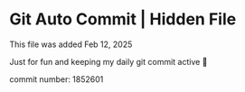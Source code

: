 # Git Auto Commit | Hidden File

This file was added Feb 12, 2025

Just for fun and keeping my daily git commit active 🤪

commit number: 1852601
